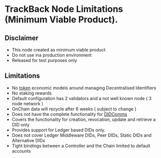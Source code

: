 # TrackBack Node Limitations (Minimum Viable Product).


## Disclaimer
* This node created as minimum viable product
* Do not use ina  production environment
* Released for test purposes only

## Limitations
* No [token](https://docs.substrate.io/how-to-guides/v3/basics/mint-token/) economic models around managing Decentralised Identifiers
* No staking rewards
* Default configuration has 2 validators and a not well known node ( 3 node network )
* OnChain data will recycle after 6 weeks ( subject to change )
* Does not have  the complete functionality for [DIDComms](https://identity.foundation/didcomm-messaging/spec/)
* Covers the functionality for creation, revocation, update and retrieve a DID only
* Provides support for Ledger based DIDs only. 
* Does not cover Ledger Middleware DIDs, Peer DIDs, Static DIDs and Alternative DIDs
* Tight bindings between a Controller and the Chain  limited to default accounts
